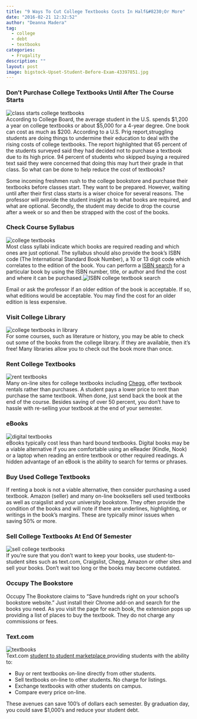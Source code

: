 ```yaml
---
title: "9 Ways To Cut College Textbooks Costs In Half&#8230;Or More"
date: "2016-02-21 12:32:52"
author: "Deanna Madera"
tag:
  - college
  - debt
  - textbooks
categories:
  - Frugality
description: ""
layout: post
image: bigstock-Upset-Student-Before-Exam-43397851.jpg
---
```


### Don’t Purchase College Textbooks Until After The Course Starts

![class starts college textbooks](/posts/bigstock-Students-In-Class-Paying-Atten-3917132.jpg)  
According to College Board, the average student in the U.S. spends $1,200 a year on college textbooks or about $5,000 for a 4-year degree. One book can cost as much as $200. According to a U.S. Prig report,struggling students are doing things to undermine their education to deal with the rising costs of college textbooks. The report highlighted that 65 percent of the students surveyed said they had decided not to purchase a textbook due to its high price. 94 percent of students who skipped buying a required text said they were concerned that doing this may hurt their grade in that class. So what can be done to help reduce the cost of textbooks?

Some incoming freshmen rush to the college bookstore and purchase their textbooks before classes start. They want to be prepared. However, waiting until after their first class starts is a wiser choice for several reasons. The professor will provide the student insight as to what books are required, and what are optional. Secondly, the student may decide to drop the course after a week or so and then be strapped with the cost of the books.

### Check Course Syllabus

![college textbooks](/posts/bigstock-Teacher-with-Course-Requiremen-81662462-951x1024.jpg)  
Most class syllabi indicate which books are required reading and which ones are just optional. The syllabus should also provide the book’s ISBN code (The International Standard Book Number), a 10 or 13 digit code which correlates to the edition of the book. You can perform a [ISBN search](https://www.isbnsearch.org/) for a particular book by using the ISBN number, title, or author and find the cost and where it can be purchased.![ISBN college textbook search](/posts/ISBN-lookup.jpg)

Email or ask the professor if an older edition of the book is acceptable. If so, what editions would be acceptable. You may find the cost for an older edition is less expensive.

### Visit College Library

![college textbooks in library](/posts/bigstock-people-knowledge-education-a-86349014.jpg)  
For some courses, such as literature or history, you may be able to check out some of the books from the college library. If they are available, then it’s free! Many libraries allow you to check out the book more than once.

### Rent College Textbooks

![rent textbooks](/posts/bigstock-Euphoric-Woman-Searching-Job-W-92315747.jpg)  
Many on-line sites for college textbooks including [Chegg](https://www.chegg.com/), offer textbook rentals rather than purchases. A student pays a lower price to rent than purchase the same textbook. When done, just send back the book at the end of the course. Besides saving of over 50 percent, you don’t have to hassle with re-selling your textbook at the end of your semester.

### eBooks

![digital textbooks](/posts/bigstock-E-learning-education-internet-89116919-1024x768.jpg)  
eBooks typically cost less than hard bound textbooks. Digital books may be a viable alternative if you are comfortable using an eReader (Kindle, Nook) or a laptop when reading an entire textbook or other required readings. A hidden advantage of an eBook is the ability to search for terms or phrases.

### Buy Used College Textbooks

If renting a book is not a viable alternative, then consider purchasing a used textbook. Amazon (seller) and many on-line booksellers sell used textbooks as well as craigslist and your university bookstore. They often provide the condition of the books and will note if there are underlines, highlighting, or writings in the book’s margins. These are typically minor issues when saving 50% or more.

### Sell College Textbooks At End Of Semester

![sell college textbooks](/posts/bigstock-Student-Books-82168352-865x1024.jpg)  
If you’re sure that you don’t want to keep your books, use student-to-student sites such as text.com, Craigslist, Chegg, Amazon or other sites and sell your books. Don’t wait too long or the books may become outdated.

### Occupy The Bookstore

Occupy The Bookstore claims to “Save hundreds right on your school’s bookstore website.” Just install their Chrome add-on and search for the books you need. As you visit the page for each book, the extension pops up providing a list of places to buy the textbook. They do not charge any commissions or fees.

### Text.com

![textbooks](/posts/textbooks-1-1024x396.jpg)  
Text.com [student to student marketplace ](https://texts.com/)providing students with the ability to:

- Buy or rent textbooks on-line directly from other students.
- Sell textbooks on-line to other students. No charge for listings.
- Exchange textbooks with other students on campus.
- Compare every price on-line.

These avenues can save 100’s of dollars each semester. By graduation day, you could save $1,000’s and reduce your student debt.
